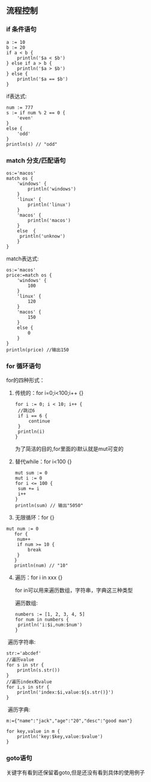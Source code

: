 ## 流程控制

### if 条件语句

```
a := 10
b := 20
if a < b {
	println('$a < $b')
} else if a > b {
	println('$a > $b')
} else {
	println('$a == $b')
}
```

if表达式:

```
num := 777
s := if num % 2 == 0 {
	'even'
}
else {
	'odd'
}
println(s) // "odd"
```



### match 分支/匹配语句

```
os:='macos'
match os {
	'windows' {
    	println('windows')
	}
	'linux' {
    	println('linux')
	}
	'macos' {
    	println('macos')
	}
	else  {
   	 println('unknow')
	}
}
```

match表达式:

```
os:='macos'
price:=match os {
    'windows' {
        100
    }
    'linux' {
        120
    }
    'macos' {
        150
    }
    else {
        0
    }
}
println(price) //输出150
```



### for 循环语句

for的四种形式：

1. 传统的：for i=0;i<100;i++ {}

   ```
   for i := 0; i < 10; i++ { 
   	//跳过6
   	if i == 6 {
   		continue
   	}
   	println(i)
   }
   ```

   为了简洁的目的,for里面的i默认就是mut可变的

2. 替代while：for i<100 {}

   ```
   mut sum := 0
   mut i := 0
   for i <= 100 {
   	sum += i
   	i++
   }
   println(sum) // 输出"5050"
   ```

3. 无限循环：for {}


```
mut num := 0
   for {
   	num++
   	if num >= 10 {
   		break
   	}
   }
   println(num) // "10"
```

4. 遍历：for i in xxx {}

    for in可以用来遍历数组，字符串，字典这三种类型

   遍历数组:

   ```
   numbers := [1, 2, 3, 4, 5]
   for num in numbers {
   	println('i:$i,num:$num')
   }
   ```

​	遍历字符串:

```
str:='abcdef'
//遍历value
for s in str {
    println(s.str())
}
//遍历index和value
for i,s in str {
    println('index:$i,value:${s.str()}')
}
```

​	遍历字典:

```
m:={"name":"jack","age":"20","desc":"good man"}

for key,value in m {
	println('key:$key,value:$value')
}
```



### goto语句

关键字有看到还保留着goto,但是还没有看到具体的使用例子

